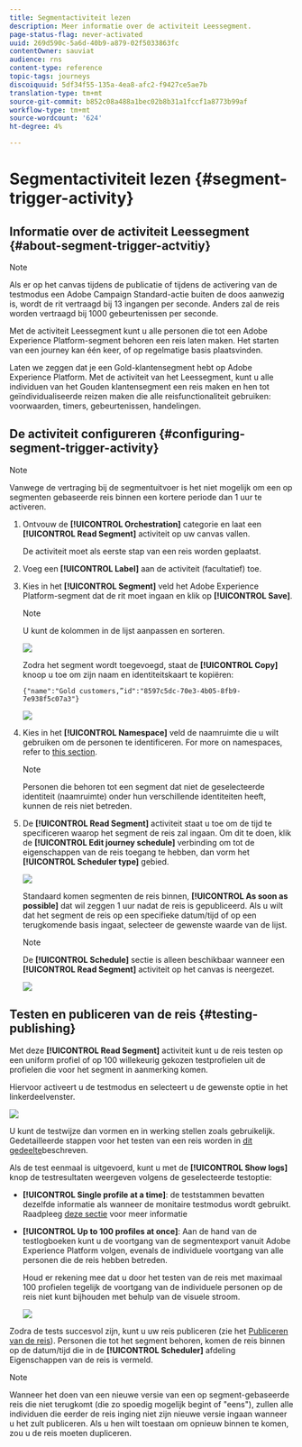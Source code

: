 ```yaml
---
title: Segmentactiviteit lezen
description: Meer informatie over de activiteit Leessegment.
page-status-flag: never-activated
uuid: 269d590c-5a6d-40b9-a879-02f5033863fc
contentOwner: sauviat
audience: rns
content-type: reference
topic-tags: journeys
discoiquuid: 5df34f55-135a-4ea8-afc2-f9427ce5ae7b
translation-type: tm+mt
source-git-commit: b852c08a488a1bec02b8b31a1fccf1a8773b99af
workflow-type: tm+mt
source-wordcount: '624'
ht-degree: 4%

---
```



# Segmentactiviteit lezen {#segment-trigger-activity}

## Informatie over de activiteit Leessegment {#about-segment-trigger-actvitiy}

>[!NOTE]
>
>Als er op het canvas tijdens de publicatie of tijdens de activering van de testmodus een Adobe Campaign Standard-actie buiten de doos aanwezig is, wordt de rit vertraagd bij 13 ingangen per seconde. Anders zal de reis worden vertraagd bij 1000 gebeurtenissen per seconde.

Met de activiteit Leessegment kunt u alle personen die tot een Adobe Experience Platform-segment behoren een reis laten maken. Het starten van een journey kan één keer, of op regelmatige basis plaatsvinden.

Laten we zeggen dat je een Gold-klantensegment hebt op Adobe Experience Platform. Met de activiteit van het Leessegment, kunt u alle individuen van het Gouden klantensegment een reis maken en hen tot geïndividualiseerde reizen maken die alle reisfunctionaliteit gebruiken: voorwaarden, timers, gebeurtenissen, handelingen.

## De activiteit configureren {#configuring-segment-trigger-activity}

>[!NOTE]
>
>Vanwege de vertraging bij de segmentuitvoer is het niet mogelijk om een op segmenten gebaseerde reis binnen een kortere periode dan 1 uur te activeren.

1. Ontvouw de **[!UICONTROL Orchestration]** categorie en laat een **[!UICONTROL Read Segment]** activiteit op uw canvas vallen.

   De activiteit moet als eerste stap van een reis worden geplaatst.

1. Voeg een **[!UICONTROL Label]** aan de activiteit (facultatief) toe.

1. Kies in het **[!UICONTROL Segment]** veld het Adobe Experience Platform-segment dat de rit moet ingaan en klik op **[!UICONTROL Save]**.

   >[!NOTE]
   >
   >U kunt de kolommen in de lijst aanpassen en sorteren.

   ![](../assets/segment-trigger-segment-selection.png)

   Zodra het segment wordt toegevoegd, staat de **[!UICONTROL Copy]** knoop u toe om zijn naam en identiteitskaart te kopiëren:

   `{"name":"Gold customers,”id":"8597c5dc-70e3-4b05-8fb9-7e938f5c07a3"}`

   ![](../assets/segment-trigger-copy.png)

1. Kies in het **[!UICONTROL Namespace]** veld de naamruimte die u wilt gebruiken om de personen te identificeren. For more on namespaces, refer to [this section](../event/selecting-the-namespace.md).

   >[!NOTE]
   >
   >Personen die behoren tot een segment dat niet de geselecteerde identiteit (naamruimte) onder hun verschillende identiteiten heeft, kunnen de reis niet betreden.

1. De **[!UICONTROL Read Segment]** activiteit staat u toe om de tijd te specificeren waarop het segment de reis zal ingaan. Om dit te doen, klik de **[!UICONTROL Edit journey schedule]** verbinding om tot de eigenschappen van de reis toegang te hebben, dan vorm het **[!UICONTROL Scheduler type]** gebied.

   ![](../assets/segment-trigger-schedule.png)

   Standaard komen segmenten de reis binnen, **[!UICONTROL As soon as possible]** dat wil zeggen 1 uur nadat de reis is gepubliceerd. Als u wilt dat het segment de reis op een specifieke datum/tijd of op een terugkomende basis ingaat, selecteer de gewenste waarde van de lijst.

   >[!NOTE]
   >
   >De **[!UICONTROL Schedule]** sectie is alleen beschikbaar wanneer een **[!UICONTROL Read Segment]** activiteit op het canvas is neergezet.

   ![](../assets/segment-trigger-properties.png)

## Testen en publiceren van de reis {#testing-publishing}

Met deze **[!UICONTROL Read Segment]** activiteit kunt u de reis testen op een uniform profiel of op 100 willekeurig gekozen testprofielen uit de profielen die voor het segment in aanmerking komen.

Hiervoor activeert u de testmodus en selecteert u de gewenste optie in het linkerdeelvenster.

![](../assets/segment-trigger-test-modes.png)

U kunt de testwijze dan vormen en in werking stellen zoals gebruikelijk. Gedetailleerde stappen voor het testen van een reis worden in [dit gedeelte](../building-journeys/testing-the-journey.md)beschreven.

Als de test eenmaal is uitgevoerd, kunt u met de **[!UICONTROL Show logs]** knop de testresultaten weergeven volgens de geselecteerde testoptie:

* **[!UICONTROL Single profile at a time]**: de teststammen bevatten dezelfde informatie als wanneer de monitaire testmodus wordt gebruikt. Raadpleeg [deze sectie](../building-journeys/testing-the-journey.md#viewing_logs) voor meer informatie

* **[!UICONTROL Up to 100 profiles at once]**: Aan de hand van de testlogboeken kunt u de voortgang van de segmentexport vanuit Adobe Experience Platform volgen, evenals de individuele voortgang van alle personen die de reis hebben betreden.

   Houd er rekening mee dat u door het testen van de reis met maximaal 100 profielen tegelijk de voortgang van de individuele personen op de reis niet kunt bijhouden met behulp van de visuele stroom.

   ![](../assets/read-segment-log.png)

Zodra de tests succesvol zijn, kunt u uw reis publiceren (zie het [Publiceren van de reis](../building-journeys/publishing-the-journey.md)). Personen die tot het segment behoren, komen de reis binnen op de datum/tijd die in de **[!UICONTROL Scheduler]** afdeling Eigenschappen van de reis is vermeld.

>[!NOTE]
>
>Wanneer het doen van een nieuwe versie van een op segment-gebaseerde reis die niet terugkomt (die zo spoedig mogelijk begint of &quot;eens&quot;), zullen alle individuen die eerder de reis inging niet zijn nieuwe versie ingaan wanneer u het zult publiceren. Als u hen wilt toestaan om opnieuw binnen te komen, zou u de reis moeten dupliceren.
